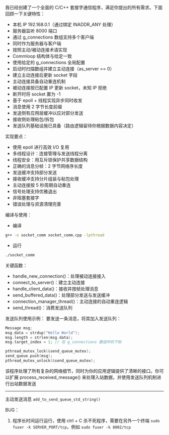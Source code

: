我已经创建了一个全面的 C/C++ 套接字通信程序，满足你提出的所有需求。下面回顾一下关键特性：

- 本机 IP 192.168.0.1（通过绑定 INADDR_ANY 处理）
- 服务器监听 8000 端口
- 通过 g_connections 数组支持多个客户端
- 同时作为服务器与客户端
- 按照主动/被动连接术语实现
- Commloop 结构体与给定一致
- 使用给定的 g_connections 全局配置
- 启动时扫描数组并建立主动连接（as_server == 0）
- 建立主动连接后更新 socket 字段
- 主动连接具备自动重连机制
- 被动连接按已配置 IP 更新 socket，未知 IP 拒绝
- 断开时将 socket 置为 -1
- 基于 epoll + 线程实现异步同时收发
- 消息使用 2 字节长度前缀
- 发送侧有应用层缓冲以应对部分发送
- 接收侧处理粘包/拆包
- 发送队列基础设施已具备（路由逻辑留待你根据数据内容决定）

实现要点：

- 使用 epoll 进行高效 I/O 复用
- 多线程设计：连接管理与发送线程分离
- 线程安全：用互斥锁保护共享数据结构
- 正确的消息分帧：2 字节网络序长度
- 发送缓冲支持部分发送
- 接收缓冲支持分片组装与粘包处理
- 主动连接按 5 秒周期自动重连
- 信号处理支持优雅退出
- 非阻塞套接字
- 错误处理与资源清理完善

编译与使用：
- 编译
```bash
g++ -o socket_comm socket_comm.cpp -lpthread
```
- 运行
```bash
./socket_comm
```

关键函数：

- handle_new_connection()：处理被动连接接入
- connect_to_server()：建立主动连接
- handle_client_data()：接收并按帧处理消息
- send_buffered_data()：处理部分发送与发送缓冲
- connection_manager_thread()：主动连接的自动重连逻辑
- send_thread()：消费发送队列

发送队列使用示例：
要发送一条消息，将其加入发送队列：
```cpp
Message msg;
msg.data = strdup("Hello World");
msg.length = strlen(msg.data);
msg.target_index = 1; // 在 g_connections 数组中的下标

pthread_mutex_lock(&send_queue_mutex);
send_queue.push(msg);
pthread_mutex_unlock(&send_queue_mutex);
```

该程序处理了所有复杂的网络细节，同时为你的应用逻辑提供了清晰的接口。你可以扩展 process_received_message() 来处理入站数据，并使用发送队列机制进行出站数据发送

---

主动发送消息 `add_to_send_queue_std_string()`

BUG：
1. 程序长时间运行运行，使用 ctrl + C 杀不死程序，需要在另外一个终端 `sudo fuser -k SERVER_PORT/tcp`，例如 `sudo fuser -k 8002/tcp`